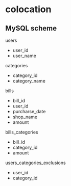 colocation
==========

MySQL scheme
------------

users
  - user_id
  - user_name
  
categories
  - category_id
  - category_name
  
bills
  - bill_id
  - user_id
  - purcharse_date
  - shop_name
  - amount
  
bills_categories
  - bill_id
  - category_id
  - amount
  
users_categories_exclusions
  - user_id
  - category_id
